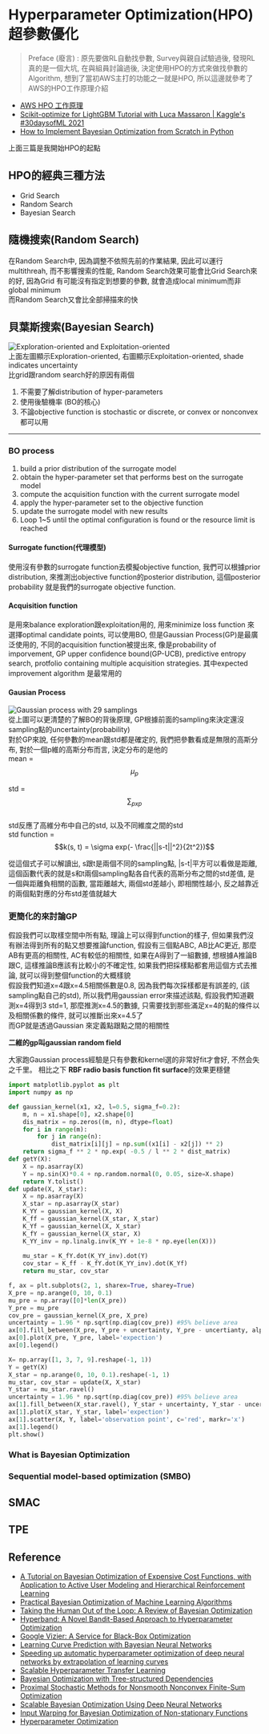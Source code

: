 # Hyperparameter Optimization(HPO) 超參數優化  
  
> Preface (廢言) : 原先要做RL自動找參數, Survey與親自試驗過後, 發現RL真的是一個大坑, 在與組員討論過後, 決定使用HPO的方式來做找參數的Algorithm, 想到了當初AWS主打的功能之一就是HPO, 所以這邊就參考了AWS的HPO工作原理介紹  
  
- [AWS HPO 工作原理](https://docs.aws.amazon.com/sagemaker/latest/dg/automatic-model-tuning-how-it-works.html)  
- [Scikit-optimize for LightGBM Tutorial with Luca Massaron | Kaggle's #30daysofML 2021](https://www.youtube.com/watch?v=AFtjWuwqpSQ&list=PLqFaTIg4myu9uAPsqXBBZRr8kcj9IvAIf&index=3)  
- [How to Implement Bayesian Optimization from Scratch in Python](https://machinelearningmastery.com/what-is-bayesian-optimization/)  

上面三篇是我開始HPO的起點  
## HPO的經典三種方法  
- Grid Search  
- Random Search  
- Bayesian Search  
  
## 隨機搜索(Random Search)  
在Random Search中, 因為調整不依照先前的作業結果, 因此可以運行multithreah, 而不影響搜索的性能, Random Search效果可能會比Grid Search來的好, 因為Grid 有可能沒有指定到想要的參數, 就會造成local minimum而非global minimum  
而Random Search又會比全部掃描來的快  
  
## 貝葉斯搜索(Bayesian Search)  
![Exploration-oriented and Exploitation-oriented](https://github.com/killelder/Kled_Blogger/blob/Hyperparameter/HyperParameter/BO-1.png)  
上面左圖顯示Exploration-oriented, 右圖顯示Exploitation-oriented, shade indicates uncertainty  
比grid跟random search好的原因有兩個  
1. 不需要了解distribution of hyper-parameters  
2. 使用後驗機率 (BO的核心)  
3. 不論objective function is stochastic or discrete, or convex or nonconvex都可以用  
----
### BO process  
1. build a prior distribution of the surrogate model  
2. obtain the hyper-parameter set that performs best on the surrogate model  
3. compute the acquisition function with the current surrogate model  
4. apply the hyper-parameter set to the objective function  
5. update the surrogate model with new results
6. Loop 1~5 until the optimal configuration is found or the resource limit is reached  
  
#### Surrogate function(代理模型)  
使用沒有參數的surrogate function去模擬objective function, 我們可以根據prior distribution, 來推測出objective function的posterior distribution, 這個posterior probability 就是我們的surrogate objective function.  
  
#### Acquisition function  
是用來balance exploration跟exploitation用的, 用來minimize loss function 來選擇optimal candidate points, 可以使用BO, 但是Gaussian Process(GP)是最廣泛使用的, 不同的acquisition function被提出來, 像是probability of imporvement, GP upper confidence bound(GP-UCB), predictive entropy search, protfolio containing multiple acquisition strategies. 其中expected improvement algorithm 是最常用的  
  
#### Gausian Process  
![Gaussian process with 29 samplings](https://github.com/killelder/Kled_Blogger/blob/Hyperparameter/HyperParameter/BO-1.png)  
從上圖可以更清楚的了解BO的背後原理, GP根據前面的sampling來決定還沒sampling點的uncertainty(probability)  
對於GP來說, 任何參數的mean跟std都是確定的, 我們把參數看成是無限的高斯分布, 對於一個p維的高斯分布而言, 決定分布的是他的  
mean = $$\mu_p$$  
  
std = $$\sum_{pxp}$$  
std反應了高維分布中自己的std, 以及不同維度之間的std  
std function = $$k(s, t) = \sigma exp(- \frac{||s-t||^2}{2t^2})$$  
  
從這個式子可以解讀出, s跟t是兩個不同的sampling點, |s-t|平方可以看做是距離, 這個函數代表的就是s和t兩個sampling點各自代表的高斯分布之間的std差值, 是一個與距離負相關的函數, 當距離越大, 兩個std差越小, 即相關性越小, 反之越靠近的兩個點對應的分布std差值就越大  
  
### 更簡化的來討論GP
假設我們可以取樣空間中所有點, 理論上可以得到function的樣子, 但如果我們沒有辦法得到所有的點又想要推論function, 假設有三個點ABC, AB比AC更近, 那麼AB有更高的相關性, AC有較低的相關性, 如果在A得到了一組數據, 想根據A推論B跟C, 這樣推論B應該有比較小的不確定性, 如果我們把採樣點都套用這個方式去推論, 就可以得到整個function的大概樣貌  
假設我們知道x=4跟x=4.5相關係數是0.8, 因為我們每次採樣都是有誤差的, (該sampling點自己的std), 所以我們用gaussian error來描述該點, 假設我們知道觀測x=4得到3 std=1, 那麼推測x=4.5的數據, 只需要找到那些滿足x=4的點的條件以及相關係數的條件, 就可以推斷出來x=4.5了  
而GP就是透過Gaussian 來定義點跟點之間的相關性  
  
**二維的gp叫gaussian random field**  
  
大家跑Gaussian process經驗是只有參數和kernel選的非常好fit才會好, 不然会失之千里。 相比之下 **RBF radio basis function fit surface**的效果更穩健  
  
  

  
```python
import matplotlib.pyplot as plt
import numpy as np

def gaussian_kernel(x1, x2, l=0.5, sigma_f=0.2):
    m, n = x1.shape[0], x2.shape[0]
    dis_matrix = np.zeros((m, n), dtype=float)
    for i in range(m):
        for j in range(n):
            dist_matrix[i][j] = np.sum((x1[i] - x2[j]) ** 2)
    return sigma_f ** 2 * np.exp( -0.5 / l ** 2 * dist_matrix)
def getY(X):
    X = np.asarray(X)
    Y = np.sin(X)*0.4 + np.random.normal(0, 0.05, size=X.shape)
    return Y.tolist()
def update(X, X_star):
    X = np.asarray(X)
    X_star = np.asarray(X_star)
    K_YY = gaussian_kernel(X, X)
    K_ff = gaussian_kernel(X_star, X_star)
    K_Yf = gaussian_kernel(X, X_star)
    K_fY = gaussian_kernel(X_star, X)
    K_YY_inv = np.linalg.inv(K_YY + 1e-8 * np.eye(len(X)))
    
    mu_star = K_fY.dot(K_YY_inv).dot(Y)
    cov_star = K_ff - K_fY.dot(K_YY_inv).dot(K_Yf)
    return mu_star, cov_star

f, ax = plt.subplots(2, 1, sharex=True, sharey=True)
X_pre = np.arange(0, 10, 0.1)
mu_pre = np.array([0]*len(X_pre))
Y_pre = mu_pre
cov_pre = gaussian_kernel(X_pre, X_pre)
uncertainty = 1.96 * np.sqrt(np.diag(cov_pre)) #95% believe area
ax[0].fill_between(X_pre, Y_pre + uncertainty, Y_pre - uncertianty, alpha=0.1)
ax[0].plot(X_pre, Y_pre, label='expection')
ax[0].legend()

X= np.array([1, 3, 7, 9].reshape(-1, 1))
Y = getY(X)
X_star = np.arange(0, 10, 0.1).reshape(-1, 1)
mu_star, cov_star = update(X, X_star)
Y_star = mu_star.ravel()
uncertainty = 1.96 * np.sqrt(np.diag(cov_pre)) #95% believe area
ax[1].fill_between(X_star.ravel(), Y_star + uncertainty, Y_star - uncertianty, alpha=0.1)
ax[1].plot(X_star, Y_star, label='expection')
ax[1].scatter(X, Y, label='observation point', c='red', markr='x')
ax[1].legend()
plt.show()
```

### What is Bayesian Optimization  
### Sequential model-based optimization (SMBO)  

## SMAC  
## TPE  

## Reference  
- [A Tutorial on Bayesian Optimization of Expensive Cost Functions, with Application to Active User Modeling and Hierarchical Reinforcement Learning](https://arxiv.org/abs/1012.2599)  
- [Practical Bayesian Optimization of Machine Learning Algorithms](https://arxiv.org/abs/1206.2944)  
- [Taking the Human Out of the Loop: A Review of Bayesian Optimization](https://ieeexplore.ieee.org/document/7352306?reload=true)  
- [Hyperband: A Novel Bandit-Based Approach to Hyperparameter Optimization](https://liamcli.com/assets/pdf/hyperband_jmlr.pdf)  
- [Google Vizier: A Service for Black-Box Optimization](https://dl.acm.org/doi/10.1145/3097983.3098043)  
- [Learning Curve Prediction with Bayesian Neural Networks](https://openreview.net/forum?id=S11KBYclx)  
- [Speeding up automatic hyperparameter optimization of deep neural networks by extrapolation of learning curves](https://dl.acm.org/doi/10.5555/2832581.2832731)  
- [Scalable Hyperparameter Transfer Learning](https://papers.nips.cc/paper/2018/hash/14c879f3f5d8ed93a09f6090d77c2cc3-Abstract.html)  
- [Bayesian Optimization with Tree-structured Dependencies](http://proceedings.mlr.press/v70/jenatton17a.html)  
- [Proximal Stochastic Methods for Nonsmooth Nonconvex Finite-Sum Optimization](https://papers.nips.cc/paper/2016/hash/291597a100aadd814d197af4f4bab3a7-Abstract.html)  
- [Scalable Bayesian Optimization Using Deep Neural Networks](http://proceedings.mlr.press/v37/snoek15.pdf)  
- [Input Warping for Bayesian Optimization of Non-stationary Functions](https://arxiv.org/abs/1402.0929)  
- [Hyperparameter Optimization](https://www.automl.org/automl/hpo-overview/)  

